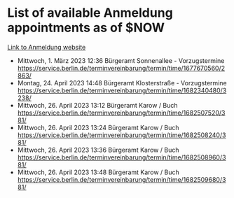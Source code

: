 # List of available Anmeldung appointments as of $NOW
[Link to Anmeldung website](https://service.berlin.de/terminvereinbarung/termin/tag.php?termin=1&anliegen[]=120686&dienstleisterlist=122210,122217,327316,122219,327312,122227,327314,122231,327346,122243,327348,122254,122252,329742,122260,329745,122262,329748,122271,327278,122273,327274,122277,327276,330436,122280,327294,122282,327290,122284,327292,122291,327270,122285,327266,122286,327264,122296,327268,150230,329760,122297,327286,122294,327284,122312,329763,122314,329775,122304,327330,122311,327334,122309,327332,317869,122281,327352,122279,329772,122283,122276,327324,122274,327326,122267,329766,122246,327318,122251,327320,122257,327322,122208,327298,122226,327300&herkunft=http%3A%2F%2Fservice.berlin.de%2Fdienstleistung%2F120686%2F)
- Mittwoch, 1. März 2023 12:36 Bürgeramt Sonnenallee - Vorzugstermine https://service.berlin.de/terminvereinbarung/termin/time/1677670560/2863/
- Montag, 24. April 2023 14:48 Bürgeramt Klosterstraße - Vorzugstermine https://service.berlin.de/terminvereinbarung/termin/time/1682340480/3238/
- Mittwoch, 26. April 2023 13:12 Bürgeramt Karow / Buch https://service.berlin.de/terminvereinbarung/termin/time/1682507520/381/
- Mittwoch, 26. April 2023 13:24 Bürgeramt Karow / Buch https://service.berlin.de/terminvereinbarung/termin/time/1682508240/381/
- Mittwoch, 26. April 2023 13:36 Bürgeramt Karow / Buch https://service.berlin.de/terminvereinbarung/termin/time/1682508960/381/
- Mittwoch, 26. April 2023 13:48 Bürgeramt Karow / Buch https://service.berlin.de/terminvereinbarung/termin/time/1682509680/381/

